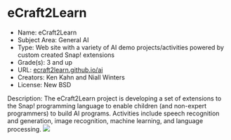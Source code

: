 # eCraft2Learn
* Name: eCraft2Learn
* Subject Area: General AI
* Type: Web site with a variety of AI demo projects/activities powered by custom created Snap! extensions
* Grade(s): 3 and up
* URL: [ecraft2learn.github.io/ai](https://ecraft2learn.github.io/ai)
* Creators: Ken Kahn and Niall Winters
* License: New BSD

Description: The eCraft2Learn project is developing a set of extensions to the Snap! programming language to enable children (and non-expert programmers) to build AI programs. Activities include speech recognition and generation, image recognition, machine learning, and language processing.
![](https://github.com/touretzkyds/ai4k12/raw/master/images/ecraft2learn.png)